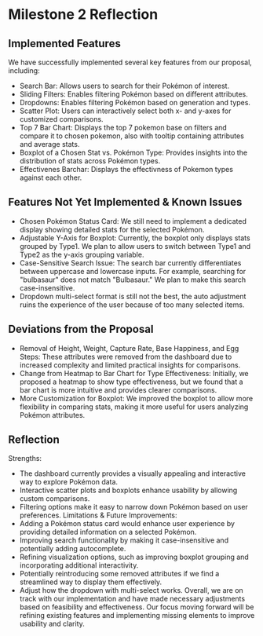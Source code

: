 # Milestone 2 Reflection
## Implemented Features
We have successfully implemented several key features from our proposal, including:
-	Search Bar: Allows users to search for their Pokémon of interest.
-	Sliding Filters: Enables filtering Pokémon based on different attributes.
- Dropdowns: Enables filtering Pokémon based on generation and types.
-	Scatter Plot: Users can interactively select both x- and y-axes for customized comparisons.
-	Top 7 Bar Chart: Displays the top 7 pokemon base on filters and compare it to chosen pokemon, also with tooltip containing attributes and average stats.
-	Boxplot of a Chosen Stat vs. Pokémon Type: Provides insights into the distribution of stats across Pokémon types.
-	Effectivenes Barchar: Displays the effectivness of Pokemon types against each other.
## Features Not Yet Implemented & Known Issues
-	Chosen Pokémon Status Card: We still need to implement a dedicated display showing detailed stats for the selected Pokémon.
-	Adjustable Y-Axis for Boxplot: Currently, the boxplot only displays stats grouped by Type1. We plan to allow users to switch between Type1 and Type2 as the y-axis grouping variable.
-	Case-Sensitive Search Issue: The search bar currently differentiates between uppercase and lowercase inputs. For example, searching for "bulbasaur" does not match "Bulbasaur." We plan to make this search case-insensitive.
- Dropdown multi-select format is still not the best, the auto adjustment ruins the experience of the user because of too many selected items.
## Deviations from the Proposal
-	Removal of Height, Weight, Capture Rate, Base Happiness, and Egg Steps: These attributes were removed from the dashboard due to increased complexity and limited practical insights for comparisons.
-	Change from Heatmap to Bar Chart for Type Effectiveness: Initially, we proposed a heatmap to show type effectiveness, but we found that a bar chart is more intuitive and provides clearer comparisons.
-	More Customization for Boxplot: We improved the boxplot to allow more flexibility in comparing stats, making it more useful for users analyzing Pokémon attributes.
## Reflection
Strengths:
-	The dashboard currently provides a visually appealing and interactive way to explore Pokémon data.
-	Interactive scatter plots and boxplots enhance usability by allowing custom comparisons.
-	Filtering options make it easy to narrow down Pokémon based on user preferences.
Limitations & Future Improvements:
-	Adding a Pokémon status card would enhance user experience by providing detailed information on a selected Pokémon.
-	Improving search functionality by making it case-insensitive and potentially adding autocomplete.
-	Refining visualization options, such as improving boxplot grouping and incorporating additional interactivity.
-	Potentially reintroducing some removed attributes if we find a streamlined way to display them effectively.
-	Adjust how the dropdown with multi-select works.
Overall, we are on track with our implementation and have made necessary adjustments based on feasibility and effectiveness. Our focus moving forward will be refining existing features and implementing missing elements to improve usability and clarity.

